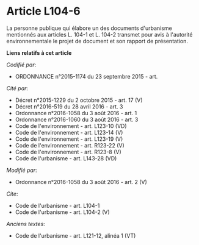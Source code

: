 # Article L104-6

La personne publique qui élabore un des documents d'urbanisme mentionnés aux articles L. 104-1 et L. 104-2 transmet pour avis
à l'autorité environnementale le projet de document et son rapport de présentation.

**Liens relatifs à cet article**

_Codifié par_:

  - ORDONNANCE n°2015-1174 du 23 septembre 2015 - art.

_Cité par_:

  - Décret n°2015-1229 du 2 octobre 2015 - art. 17 (V)
  - Décret n°2016-519 du 28 avril 2016 - art. 3
  - Ordonnance n°2016-1058 du 3 août 2016 - art. 1
  - Ordonnance n°2016-1060 du 3 août 2016 - art. 3
  - Code de l'environnement - art. L123-10 (VD)
  - Code de l'environnement - art. L123-14 (V)
  - Code de l'environnement - art. L123-19 (V)
  - Code de l'environnement - art. R123-22 (V)
  - Code de l'environnement - art. R123-8 (V)
  - Code de l'urbanisme - art. L143-28 (VD)

_Modifié par_:

  - Ordonnance n°2016-1058 du 3 août 2016 - art. 2 (V)

_Cite_:

  - Code de l'urbanisme - art. L104-1
  - Code de l'urbanisme - art. L104-2 (V)

_Anciens textes_:

  - Code de l'urbanisme - art. L121-12, alinéa 1 (VT)
